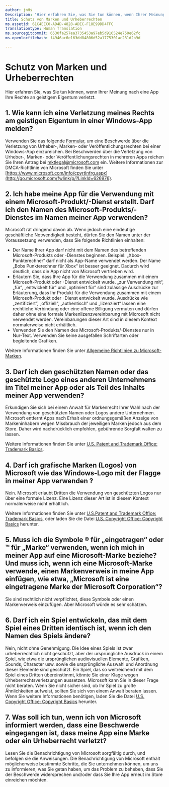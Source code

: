 ```yaml
---
author: jnHs
Description: "Hier erfahren Sie, was Sie tun können, wenn Ihrer Meinung nach eine App Ihre Rechte an geistigem Eigentum verletzt."
title: Schutz von Marken und Urheberrechten
ms.assetid: 61C4EEC0-AD4D-4828-ADEC-F18E99DD4FFC
translationtype: Human Translation
ms.sourcegitcommit: 6530fa257ea3735453a97eb5d916524e750e62fc
ms.openlocfilehash: f4946ac6e163dd84806d52a1775301ac231d2b9d

---
```


# Schutz von Marken und Urheberrechten


Hier erfahren Sie, was Sie tun können, wenn Ihrer Meinung nach eine App Ihre Rechte an geistigem Eigentum verletzt.

## 1. Wie kann ich eine Verletzung meines Rechts am geistigen Eigentum in einer Windows-App melden?


Verwenden Sie das folgende [Formular](http://go.microsoft.com/fwlink/p/?LinkId=273879), um eine Beschwerde über die Verletzung von Urheber-, Marken- oder Veröffentlichungsrechten bei einer Windows-App einzureichen. Bei Beschwerden über die Verletzung von Urheber-, Marken- oder Veröffentlichungsrechten in mehreren Apps reichen Sie Ihren Antrag bei mktlegal@microsoft.com ein. Weitere Informationen zur DMCA-Richtlinie von Microsoft finden Sie unter [https://www.microsoft.com/info/cpyrtInfrg.aspx](http://go.microsoft.com/fwlink/p/?LinkId=626976).

## 2. Ich habe meine App für die Verwendung mit einem Microsoft-Produkt/-Dienst erstellt. Darf ich den Namen des Microsoft-Produkts/-Dienstes im Namen meiner App verwenden?


Microsoft rät dringend davon ab. Wenn jedoch eine eindeutige geschäftliche Notwendigkeit besteht, dürfen Sie den Namen unter der Voraussetzung verwenden, dass Sie folgende Richtlinien einhalten:

-   Der Name Ihrer App darf nicht mit dem Namen des betreffenden Microsoft-Produkts oder -Dienstes beginnen. Beispiel: „Xbox-Punkterechner“ darf nicht als App-Name verwendet werden. Der Name „Bobs Punkterechner für Xbox“ ist besser geeignet. Dadurch wird deutlich, dass die App nicht von Microsoft vertrieben wird.
-   Erläutern Sie, dass Ihre App für die Verwendung zusammen mit einem Microsoft-Produkt oder -Dienst entwickelt wurde. „zur Verwendung mit“, „für“, „entwickelt für“ und „optimiert für“ sind zulässige Ausdrücke zur Erläuterung, dass Ihr Produkt für die Verwendung zusammen mit einem Microsoft-Produkt oder -Dienst entwickelt wurde. Ausdrücke wie „zertifiziert“, „offiziell“, „authentisch“ und „lizenziert“ lassen eine rechtliche Verbindung oder eine offene Billigung vermuten und dürfen daher ohne eine formale Markenlizenzvereinbarung mit Microsoft nicht verwendet werden. Vereinbarungen dieser Art sind in diesem Kontext normalerweise nicht erhältlich.
-   Verwenden Sie den Namen des Microsoft-Produkts/-Dienstes nur in Nur-Text. Verwenden Sie keine ausgefallen Schriftarten oder begleitende Grafiken.

Weitere Informationen finden Sie unter [Allgemeine Richtlinien zu Microsoft-Marken](http://go.microsoft.com/fwlink/p/?LinkId=225434).

## 3. Darf ich den geschützten Namen oder das geschützte Logo eines anderen Unternehmens im Titel meiner App oder als Teil des Inhalts meiner App verwenden?


Erkundigen Sie sich bei einem Anwalt für Markenrecht Ihrer Wahl nach der Verwendung von geschützten Namen oder Logos andere Unternehmen. Microsoft entfernt Apps nach Erhalt einer ordnungsgemäßen Anzeige von Markeninhabern wegen Missbrauch der jeweiligen Marken jedoch aus dem Store. Daher wird nachdrücklich empfohlen, gebührende Sorgfalt walten zu lassen.

Weitere Informationen finden Sie unter [U.S. Patent and Trademark Office: Trademark Basics](http://go.microsoft.com/fwlink/p/?LinkId=225271).

## 4. Darf ich grafische Marken (Logos) von Microsoft wie das Windows-Logo mit der Flagge in meiner App verwenden ?


Nein. Microsoft erlaubt Dritten die Verwendung von geschützten Logos nur über eine formale Lizenz. Eine Lizenz dieser Art ist in diesem Kontext normalerweise nicht erhältlich.

Weitere Informationen finden Sie unter [U.S.Patent and Trademark Office: Trademark Basics](http://go.microsoft.com/fwlink/p/?LinkId=225271), oder laden Sie die Datei [U.S. Copyright Office: Copyright Basics](http://go.microsoft.com/fwlink/p/?LinkID=225273) herunter.

## 5. Muss ich die Symbole ® für „eingetragen“ oder ™ für „Marke“ verwenden, wenn ich mich in meiner App auf eine Microsoft-Marke beziehe? Und muss ich, wenn ich eine Microsoft-Marke verwende, einen Markenverweis in meine App einfügen, wie etwa, „Microsoft ist eine eingetragene Marke der Microsoft Corporation“?


Sie sind rechtlich nicht verpflichtet, diese Symbole oder einen Markenverweis einzufügen. Aber Microsoft würde es sehr schätzen.

## 6. Darf ich ein Spiel entwickeln, das mit dem Spiel eines Dritten identisch ist, wenn ich den Namen des Spiels ändere?


Nein, nicht ohne Genehmigung. Die Idee eines Spiels ist zwar urheberrechtlich nicht geschützt, aber der ursprüngliche Ausdruck in einem Spiel, wie etwa die ursprünglichen audiovisuellen Elemente, Grafiken, Sounds, Character usw. sowie die ursprüngliche Auswahl und Anordnung dieser Elemente sind geschützt. Ein Spiel, das so weitreichend mit dem Spiel eines Dritten übereinstimmt, könnte Sie einer Klage wegen Urheberrechtsverletzungen aussetzen. Microsoft kann Sie in dieser Frage nicht beraten. Wenn Sie nicht sicher sind, ob Ihr Spiel zu große Ähnlichkeiten aufweist, sollten Sie sich von einem Anwalt beraten lassen. Wenn Sie weitere Informationen benötigen, laden Sie die Datei [U.S. Copyright Office: Copyright Basics](http://go.microsoft.com/fwlink/p/?LinkID=225273) herunter.

## 7. Was soll ich tun, wenn ich von Microsoft informiert werden, dass eine Beschwerde eingegangen ist, dass meine App eine Marke oder ein Urheberrecht verletzt?


Lesen Sie die Benachrichtigung von Microsoft sorgfältig durch, und befolgen sie die Anweisungen. Die Benachrichtigung von Microsoft enthält möglicherweise bestimmte Schritte, die Sie unternehmen können, um uns zu informieren, was Sie getan haben, um das Problem zu beheben, dass Sie der Beschwerde widersprechen und/oder dass Sie Ihre App erneut im Store einreichen möchten.

 

 







<!--HONumber=Aug16_HO3-->


